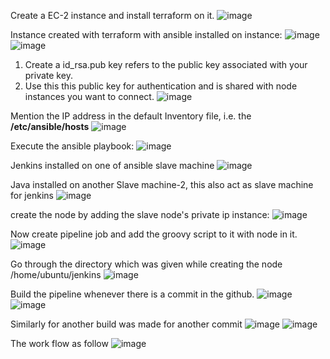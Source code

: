 Create a EC-2 instance and install terraform on it.
![image](https://github.com/user-attachments/assets/116d74b1-61ba-4323-b9ee-d8e0c9a35a3d)

Instance created with terraform with ansible installed on instance:
![image](https://github.com/user-attachments/assets/570ef1ad-d049-4b3e-ac5a-bbaf0ea69b2f)
![image](https://github.com/user-attachments/assets/393742d9-b1cb-4c86-a0eb-be312772ee16)

1. Create a id_rsa.pub key refers to the public key associated with your private key.
2. Use this this public key for authentication and is shared with node instances you want to connect.
![image](https://github.com/user-attachments/assets/998beaf5-4e31-4303-9095-ca5699bbd4a8)

Mention the IP address in the default Inventory file, i.e. the **/etc/ansible/hosts**
![image](https://github.com/user-attachments/assets/6bafe0c0-f8d5-430a-adff-ac2441a834c3)

Execute the ansible playbook:
![image](https://github.com/user-attachments/assets/7911f4a5-7af4-4f8c-a08f-7e00db3c26e6)

Jenkins installed on one of ansible slave machine
![image](https://github.com/user-attachments/assets/167ee90d-4983-4a81-9df0-d9103e76b5d5)

Java installed on another Slave machine-2, this also act as slave machine for jenkins
![image](https://github.com/user-attachments/assets/d8c8f8ef-3d6e-44bc-9655-71232099b75d)

create the node by adding the slave node's private ip instance:
![image](https://github.com/user-attachments/assets/44956f51-2a82-4dda-8396-a6090ac213fb)

Now create pipeline job and add the groovy script to it with node in it.
![image](https://github.com/user-attachments/assets/e90e5e92-d180-4993-ab1f-0881c31600e3)

Go through the directory which was given while creating the node /home/ubuntu/jenkins
![image](https://github.com/user-attachments/assets/1c1d44de-26ba-4ce5-99ed-525939aec089)

Build the pipeline  whenever there is a commit in the  github. 
![image](https://github.com/user-attachments/assets/f1a0a5eb-ec76-4e23-89c0-4b5bd3d8275a)
![image](https://github.com/user-attachments/assets/73364d07-f4c6-4989-8a2d-41e7190b7061)

Similarly for another build was made for another commit
![image](https://github.com/user-attachments/assets/0d4d40bf-3103-4567-92c7-514254949b0a)
![image](https://github.com/user-attachments/assets/588252ed-9859-41f1-a1e7-5255b76dd089)

The work flow as follow
![image](https://github.com/user-attachments/assets/ea049ec3-9726-400e-b37d-f61e2277d6d5)

